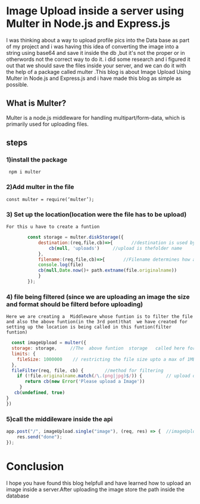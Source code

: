 # Image Upload inside a server using Multer in Node.js and Express.js

I was thinking about a way to upload  profile pics into the Data base as part of my project and  i was having this idea of converting the image into a string using base64 and save it inside the db ,but it's not the proper or in otherwords not the correct way to do it. i did  some research and i figured it out that we should save the files inside your server, and we can do it with   the help of a  package called multer .This blog is about Image Upload Using Multer in Node.js and Express.js and i have made this blog as simple as possible.

## What is Multer?

Multer is a node.js middleware for handling multipart/form-data, which is primarily used for uploading files.

## steps

### 1)install the package

     npm i multer

### 2)Add multer in the file

    const multer = require(‘multer’);

### 3) Set up the location(location were the file has to be upload)

    For this u have to create a funtion

```js
        const storage = multer.diskStorage({
            destination:(req,file,cb)=>{       //destination is used by the application to know the location path  to store the images
                cb(null, 'uploads')     //upload is thefolder name
            },
            filename:(req,file,cb)=>{       //Filename determines how a file should be named in the folder.
            console.log(file)
            cb(null,Date.now()+ path.extname(file.originalname))        //null – because we aren’t showing an error.
            }
        });
```
### 4) file being filtered (since we are uploading an image the size and format should be filterd before uploading)

    Here we are creating a  Middleware whose funtion is to filter the file and also the above funtion(in the 3rd pont)that  we have created for setting up the location is being called in this funtion(filter funtion)
```js
  const imageUpload = multer({
  storage: storage,     //The  above funtion  storage   called here for setting up the location
  limits: {
    fileSize: 1000000    // restricting the file size upto a max of 1MB
  },
  fileFilter(req, file, cb) {        //method for filtering
    if (!file.originalname.match(/\.(png|jpg)$/)) {         // upload only png and jpg format
       return cb(new Error('Please upload a Image'))
     }
   cb(undefined, true)
}
})
```
### 5)call the middileware inside the api 

```js
app.post("/", imageUpload.single("image"), (req, res) => {  //imageUpload being the middileware and .single means a single image, you can use array etc as well
    res.send("done");
});
```

# Conclusion
I hope you have found this blog helpfull and have learned how to upload an image inside a server.After uploading the image store the path inside the database
